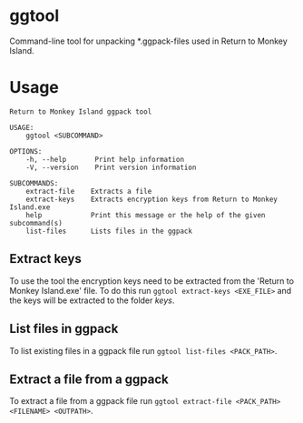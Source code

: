 # ggtool
Command-line tool for unpacking *.ggpack-files used in Return to Monkey Island.

# Usage
```
Return to Monkey Island ggpack tool

USAGE:
    ggtool <SUBCOMMAND>

OPTIONS:
    -h, --help       Print help information
    -V, --version    Print version information

SUBCOMMANDS:
    extract-file    Extracts a file
    extract-keys    Extracts encryption keys from Return to Monkey Island.exe
    help            Print this message or the help of the given subcommand(s)
    list-files      Lists files in the ggpack
```

## Extract keys
To use the tool the encryption keys need to be extracted from the 'Return to Monkey Island.exe' file.
To do this run `ggtool extract-keys <EXE_FILE>` and the keys will be extracted to the folder *keys*.

## List files in ggpack
To list existing files in a ggpack file run `ggtool list-files <PACK_PATH>`.

## Extract a file from a ggpack
To extract a file from a ggpack file run `ggtool extract-file <PACK_PATH> <FILENAME> <OUTPATH>`.